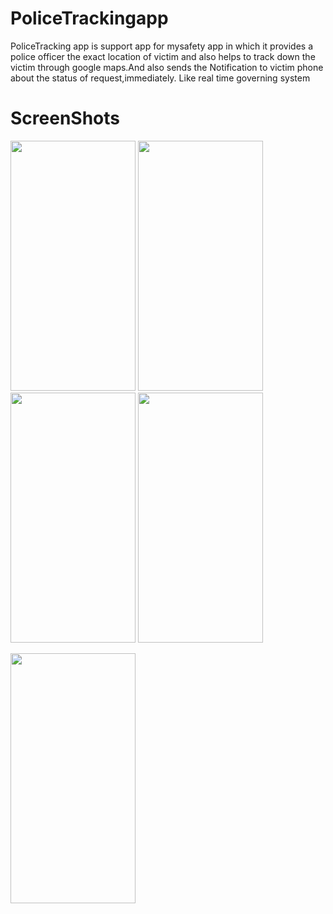 # PoliceTrackingapp
PoliceTracking app is support app for mysafety app in which it provides a police officer the exact location of victim
and also helps to track down the victim through google maps.And also sends the Notification to victim phone about the status 
of request,immediately. Like real time governing system
# ScreenShots
<img src="https://user-images.githubusercontent.com/26144019/42171057-e46a9bc2-7e35-11e8-926d-cd7786fa5e30.jpg" width="200" height="400">      <img src="https://user-images.githubusercontent.com/26144019/42171153-2e3cbc80-7e36-11e8-8b7a-71c4a864fabb.png"  width="200" height="400">   <img src="https://user-images.githubusercontent.com/26144019/42171239-687b134c-7e36-11e8-898f-f7e47d5f3b16.jpg"  width="200" height="400">    <img src="https://user-images.githubusercontent.com/26144019/42171286-86104576-7e36-11e8-83f3-bd33de87cfd5.png"  width="200" height="400">

<img src="https://user-images.githubusercontent.com/26144019/42171308-90deff10-7e36-11e8-9cee-da6c0733fc17.png"  width="200" height="400">



